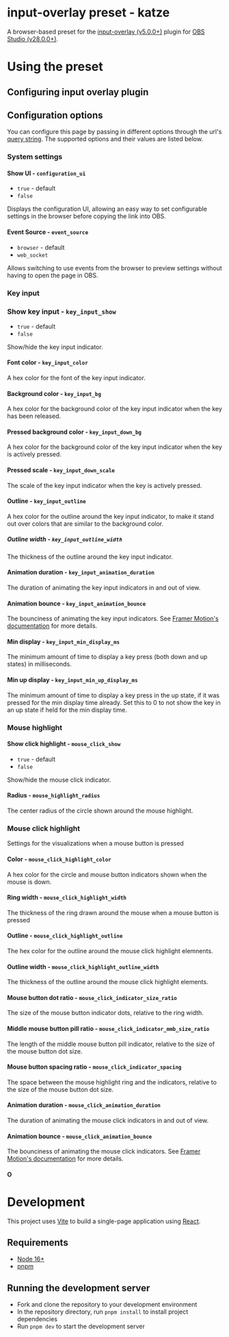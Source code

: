 # input-overlay preset - katze

A browser-based preset for the [input-overlay (v5.0.0+)](https://github.com/univrsal/input-overlay) plugin for [OBS Studio (v28.0.0+)](https://obsproject.com/).

# Using the preset

## Configuring input overlay plugin

## Configuration options

You can configure this page by passing in different options through the url's [query string](https://en.wikipedia.org/wiki/Query_string). The supported options and their values are listed below.

### System settings

#### Show UI - `configuration_ui`

- `true` - default
- `false`

Displays the configuration UI, allowing an easy way to set configurable settings in the browser before copying the link into OBS.

#### Event Source - `event_source`

- `browser` - default
- `web_socket`

Allows switching to use events from the browser to preview settings without having to open the page in OBS.

### Key input

### Show key input - `key_input_show`

- `true` - default
- `false`

Show/hide the key input indicator.

#### Font color - `key_input_color`

A hex color for the font of the key input indicator.

#### Background color - `key_input_bg`

A hex color for the background color of the key input indicator when the key has been released.

#### Pressed background color - `key_input_down_bg`

A hex color for the background color of the key input indicator when the key is actively pressed.

#### Pressed scale - `key_input_down_scale`

The scale of the key input indicator when the key is actively pressed.

#### Outline - `key_input_outline`

A hex color for the outline around the key input indicator, to make it stand out over colors that are similar to the background color.

##### Outline width - `key_input_outline_width`

The thickness of the outline around the key input indicator.

#### Animation duration - `key_input_animation_duration`

The duration of animating the key input indicators in and out of view.

#### Animation bounce - `key_input_animation_bounce`

The bounciness of animating the key input indicators. See [Framer Motion's documentation](https://www.framer.com/docs/transition/###bounce) for more details.

#### Min display - `key_input_min_display_ms`

The minimum amount of time to display a key press (both down and up states) in milliseconds.

#### Min up display - `key_input_min_up_display_ms`

The minimum amount of time to display a key press in the up state, if it was pressed for the min display time already. Set this to 0 to not show the key in an up state if held for the min display time.

### Mouse highlight

#### Show click highlight - `mouse_click_show`

- `true` - default
- `false`

Show/hide the mouse click indicator.

#### Radius - `mouse_highlight_radius`

The center radius of the circle shown around the mouse highlight.

### Mouse click highlight

Settings for the visualizations when a mouse button is pressed

#### Color - `mouse_click_highlight_color`

A hex color for the circle and mouse button indicators shown when the mouse is down.

#### Ring width - `mouse_click_highlight_width`

The thickness of the ring drawn around the mouse when a mouse button is pressed

#### Outline - `mouse_click_highlight_outline`

The hex color for the outline around the mouse click highlight elemnents.

#### Outline width - `mouse_click_highlight_outline_width`

The thickness of the outline around the mouse click highlight elements.

#### Mouse button dot ratio - `mouse_click_indicator_size_ratio`

The size of the mouse button indicator dots, relative to the ring width.

#### Middle mouse button pill ratio - `mouse_click_indicator_mmb_size_ratio`

The length of the middle mouse button pill indicator, relative to the size of the mouse button dot size.

#### Mouse button spacing ratio - `mouse_click_indicator_spacing`

The space between the mouse highlight ring and the indicators, relative to the size of the mouse button dot size.

#### Animation duration - `mouse_click_animation_duration`

The duration of animating the mouse click indicators in and out of view.

#### Animation bounce - `mouse_click_animation_bounce`

The bounciness of animating the mouse click indicators. See [Framer Motion's documentation](https://www.framer.com/docs/transition/###bounce) for more details.

#### O

# Development

This project uses [Vite](https://vitejs.dev/) to build a single-page application using [React](https://reactjs.org/).

## Requirements

- [Node 16+](https://nodejs.org/en/)
- [pnpm](https://pnpm.io/)

## Running the development server

- Fork and clone the repository to your development environment
- In the repository directory, run `pnpm install` to install project dependencies
- Run `pnpm dev` to start the development server

